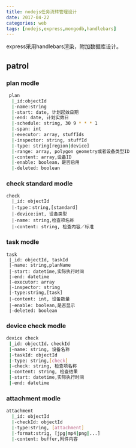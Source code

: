 ```yaml
---
title: nodejs任务流转管理设计
date: 2017-04-22
categories: web
tags: [nodejs,express,mongodb,handlebars]
---
```

express采用handlebars渲染，附加数据库设计。

## patrol

### plan modle  
``` bash
 plan
  |_id:objectId
  |-name:string
  |-start: date, 计划起效日期
  |-end: date, 计划实效日
  |-schedule: string, 30 9 * * * 1
  |-span: int
  |-executor: array, stuffIds
  |-inspector: string, stuffId
  |-type: string[region|device]
  |-range: array, polygon geometry或者设备类型ID
  |-content: array,设备ID
  |-enable: boolean，是否启用
  |-deleted: boolean
```

### check standard modle
    check
      |_id: objectId
      |-type：string,[standard]
      |-device:int, 设备类型
      |-name: string,检查项名称
      |-content: string, 检查内容／标准

### task modle
    task
     |_id: objectId, taskId
     |-name: string,planName
     |-start: datetime,实际执行时间
     |-end: datetime
     |-executor: array
     |-inspector: string
     |-type:string,[task]
     |-content: int, 设备数量
     |-enable: boolean,是否显示
     |-deleted: boolean

### device check modle
``` bash
device check
 |_id: objectId，checkId
 |-name: string, 设备名称
 |-taskId: objectId
 |-type: string,[check]
 |-check: string, 检查项名称
 |-content: string, 检查结果
 |-start: datetime,实际执行时间
 |-end: datetime
```

### attachment modle  
``` bash
attachment 
  |_id: objectId
  |-checkId: objectId
  |-type:string, [attachment]
  |-format:strig, [jpg|mp4|png|...]
  |-content: buffer,附件内容
```
      
